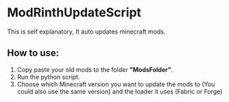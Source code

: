 # ModRinthUpdateScript
This is self explanatory, It auto updates minecraft mods.

## How to use:
1. Copy paste your old mods to the folder **"ModsFolder"**.
2. Run the python script.
3. Choose which Minecraft version you want to update the mods to (You could also use the same version) and the loader it uses (Fabric or Forge)
